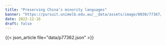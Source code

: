 ```yaml
---
title: "Preserving China’s minority languages"
banner: "https://pursuit.unimelb.edu.au/__data/assets/image/0030/77367/03ac448a3ebabea7610062216f01700f3534c971.jpg"
date: 2022-12-16
draft: false
---
```


{{< json_article file="data/p77362.json" >}}